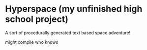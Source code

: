 # Hyperspace (my unfinished high school project)

A sort of procedurally generated text based space adventure!

might compile who knows
